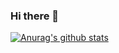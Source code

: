 ### Hi there 👋
[![Anurag's github stats](https://github-readme-stats.vercel.app/api?username=Tokiwa-17?theme=radical)](https://github.com/Tokiwa-17/github-readme-stats)

<!--
**Tokiwa-17/Tokiwa-17** is a ✨ _special_ ✨ repository because its `README.md` (this file) appears on your GitHub profile.

Here are some ideas to get you started:

- 🔭 I’m currently working on ...
- 🌱 I’m currently learning ...
- 👯 I’m looking to collaborate on ...
- 🤔 I’m looking for help with ...
- 💬 Ask me about ...
- 📫 How to reach me: ...
- 😄 Pronouns: ...
- ⚡ Fun fact: ...
-->
